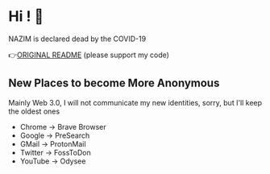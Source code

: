 # Hi ! 👋

NAZIM is declared dead by the COVID-19

👉[ORIGINAL README](https://github.com/nazimboudeffa/nazimboudeffa/blob/main/README-more.md) (please support my code)

## New Places to become More Anonymous

Mainly Web 3.0, I will not communicate my new identities, sorry, but I'll keep the oldest ones

- Chrome -> Brave Browser
- Google -> PreSearch
- GMail -> ProtonMail
- Twitter -> FossToDon
- YouTube -> Odysee

